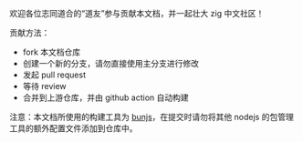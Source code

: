 欢迎各位志同道合的“道友”参与贡献本文档，并一起壮大 zig 中文社区！

贡献方法：

- fork 本文档仓库
- 创建一个新的分支，请勿直接使用主分支进行修改
- 发起 pull request
- 等待 review
- 合并到上游仓库，并由 github action 自动构建

注意：本文档所使用的构建工具为 [bunjs](https://bun.sh/)，在提交时请勿将其他 nodejs 的包管理工具的额外配置文件添加到仓库中。
